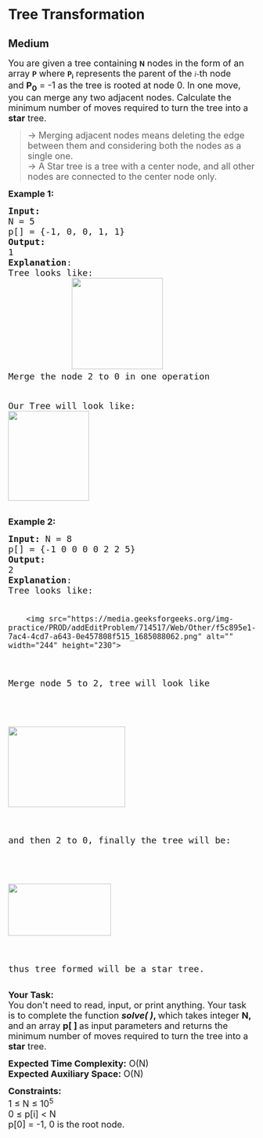 # Tree Transformation
## Medium
<div class="problems_problem_content__Xm_eO"><p><span style="font-size: 18px;">You are given a tree containing&nbsp;</span><strong>N</strong><span style="font-size: 18px;">&nbsp;nodes in the form of an array&nbsp;</span><strong>P</strong><span style="font-size: 18px;">&nbsp;where&nbsp;</span><strong>P<sub>i</sub></strong><span style="font-size: 18px;">&nbsp;represents the parent of the&nbsp;</span><em>i-</em><span style="font-size: 18px;">th node and&nbsp;</span><strong><span style="font-size: 18px;">P<sub>0</sub></span></strong><span style="font-size: 18px;">&nbsp;= -1 as the tree is rooted at node 0.</span><span style="font-size: 18px;"> In one move, you can merge any two adjacent nodes. Calculate the minimum number of moves required to turn the tree into a <strong>star</strong> tree.</span></p>
<blockquote>
<p><span style="font-size: 18px;">-&gt; Merging adjacent nodes means deleting the edge between them and considering both the nodes as a single one.<br>-&gt;&nbsp;A Star tree is a tree with a center&nbsp;node, and all other nodes are connected to the center node only.</span></p>
</blockquote>
<p><span style="font-size: 18px;"><strong>Example 1:</strong></span></p>
<pre><span style="font-size: 18px;"><strong>Input:
</strong>N = 5
p[] = {-1, 0, 0, 1, 1}
<strong>Output:
</strong>1
<strong>Explanation</strong>: 
Tree looks like:
            <img src="https://media.geeksforgeeks.org/img-practice/PROD/addEditProblem/714517/Web/Other/02e0710d-481c-4add-bd29-7114737e9990_1685088062.png" alt="" width="186" height="186">
Merge the node 2 to 0 in one operation

Our Tree will look like:</span>
&nbsp;           <img style="font-family: -apple-system, BlinkMacSystemFont, 'Segoe UI', Roboto, Oxygen, Ubuntu, Cantarell, 'Open Sans', 'Helvetica Neue', sans-serif;" src="https://media.geeksforgeeks.org/img-practice/PROD/addEditProblem/714517/Web/Other/09987026-7f43-4936-8ace-331f57083138_1685088062.png" alt="" width="165" height="183">
</pre>
<p><span style="font-size: 18px;"><strong>Example 2:</strong></span></p>
<pre><span style="font-size: 18px;"><strong>Input:</strong> N = 8
p[] = {-1 0 0 0 0 2 2 5}
<strong>Output:</strong>
2
<strong>Explanation</strong>:
Tree looks like:

        <img src="https://media.geeksforgeeks.org/img-practice/PROD/addEditProblem/714517/Web/Other/f5c895e1-7ac4-4cd7-a643-0e457808f515_1685088062.png" alt="" width="244" height="230">

Merge node 5 to 2, tree will look like

&nbsp;         <img src="https://media.geeksforgeeks.org/img-practice/PROD/addEditProblem/714517/Web/Other/7a974d9a-2726-4069-9753-87d3384b36a6_1685088061.png" alt="" width="239" height="164">

and then 2 to 0, finally the tree will be:

&nbsp;            <img src="https://media.geeksforgeeks.org/img-practice/PROD/addEditProblem/714517/Web/Other/eeb48c25-c3fd-485e-ac14-099540c24d03_1685088062.png" alt="" width="210" height="106">

thus tree formed will be a star tree.
 </span>
</pre>
<p><span style="font-size: 18px;"><strong>Your Task:</strong><br>You don't need to read, input, or print anything. Your task is to complete the function <strong><em>solve( )</em>, </strong>which takes integer <strong>N, </strong>and an array <strong>p[ ] </strong>as input parameters and returns the minimum number of moves required to turn the tree into a <strong>star</strong> tree.</span></p>
<p><span style="font-size: 18px;"><strong>Expected Time Complexity:</strong>&nbsp;O(N)<br><strong>Expected Auxiliary Space:</strong>&nbsp;O(N)</span></p>
<p><span style="font-size: 18px;"><strong>Constraints:</strong><br>1 ≤ N ≤ 10<sup>5</sup><br>0 ≤ p[i] &lt; N<br>p[0] = -1, 0 is the root node.</span></p></div>